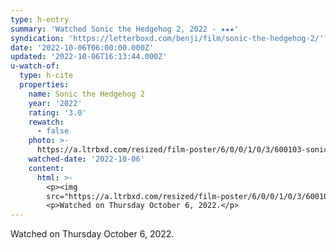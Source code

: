 ```yaml
---
type: h-entry
summary: 'Watched Sonic the Hedgehog 2, 2022 - ★★★'
syndication: 'https://letterboxd.com/benji/film/sonic-the-hedgehog-2/'
date: '2022-10-06T06:00:00.000Z'
updated: '2022-10-06T16:13:44.000Z'
u-watch-of:
  type: h-cite
  properties:
    name: Sonic the Hedgehog 2
    year: '2022'
    rating: '3.0'
    rewatch:
      - false
    photo: >-
      https://a.ltrbxd.com/resized/film-poster/6/0/0/1/0/3/600103-sonic-the-hedgehog-2-0-600-0-900-crop.jpg?v=a173df230c
    watched-date: '2022-10-06'
    content:
      html: >-
        <p><img
        src="https://a.ltrbxd.com/resized/film-poster/6/0/0/1/0/3/600103-sonic-the-hedgehog-2-0-600-0-900-crop.jpg?v=a173df230c"/></p>
        <p>Watched on Thursday October 6, 2022.</p>
---
```

Watched on Thursday October 6, 2022.
